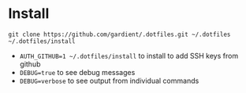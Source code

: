 # Install

```
git clone https://github.com/gardient/.dotfiles.git ~/.dotfiles
~/.dotfiles/install
```

- `AUTH_GITHUB=1 ~/.dotfiles/install` to install to add SSH keys from github
- `DEBUG=true` to see debug messages
- `DEBUG=verbose` to see output from individual commands